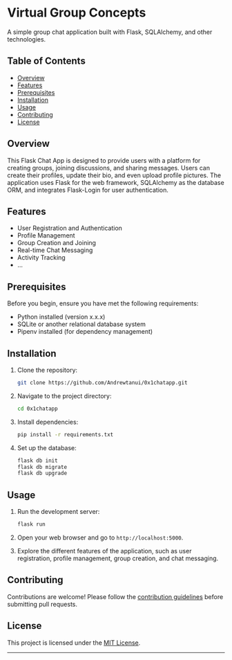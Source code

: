 # Virtual Group Concepts

A simple group chat application built with Flask, SQLAlchemy, and other technologies.

## Table of Contents

- [Overview](#overview)
- [Features](#features)
- [Prerequisites](#prerequisites)
- [Installation](#installation)
- [Usage](#usage)
- [Contributing](#contributing)
- [License](#license)

## Overview

This Flask Chat App is designed to provide users with a platform for creating groups, joining discussions, and sharing messages. Users can create their profiles, update their bio, and even upload profile pictures. The application uses Flask for the web framework, SQLAlchemy as the database ORM, and integrates Flask-Login for user authentication.

## Features

- User Registration and Authentication
- Profile Management
- Group Creation and Joining
- Real-time Chat Messaging
- Activity Tracking
- ...

## Prerequisites

Before you begin, ensure you have met the following requirements:

- Python installed (version x.x.x)
- SQLite or another relational database system
- Pipenv installed (for dependency management)

## Installation

1. Clone the repository:

   ```bash
   git clone https://github.com/Andrewtanui/0x1chatapp.git
   ```

2. Navigate to the project directory:

   ```bash
   cd 0x1chatapp
   ```

3. Install dependencies:

   ```bash
   pip install -r requirements.txt
   ```

4. Set up the database:

   ```bash
   flask db init
   flask db migrate
   flask db upgrade
   ```

## Usage

1. Run the development server:

   ```bash
   flask run
   ```

2. Open your web browser and go to `http://localhost:5000`.

3. Explore the different features of the application, such as user registration, profile management, group creation, and chat messaging.

## Contributing

Contributions are welcome! Please follow the [contribution guidelines](CONTRIBUTING.md) before submitting pull requests.

## License

This project is licensed under the [MIT License](LICENSE).

---
